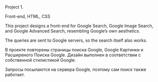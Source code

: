 

Project 1. 

Front-end, HTML, CSS

This  project   designs a front-end for Google Search, Google Image Search, and Google Advanced Search, resembling Google’s own aesthetics.

The queries are sent to Google servers, so the search itself also works.


В проекте повторены страницы поиска Google, Google Картинки и Расширеного Поиска Google. Дизайн выполнен в соответствии с собственной стилистикой Google.

Запросы посылаются на сервера Google, поэтому сам поиск также работает.
